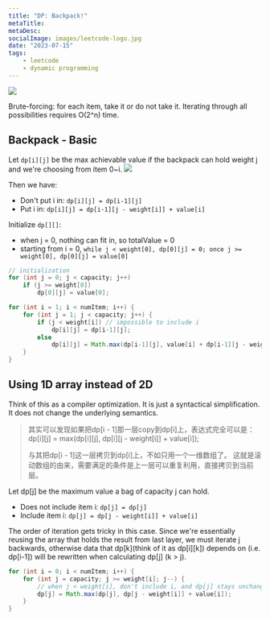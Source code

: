 ```yaml
---
title: "DP: Backpack!"
metaTitle:
metaDesc:
socialImage: images/leetcode-logo.jpg
date: "2023-07-15"
tags:
    - leetcode
    - dynamic programming
---
```



![](https://code-thinking-1253855093.file.myqcloud.com/pics/20210117171307407.png)

Brute-forcing: for each item, take it or do not take it. Iterating through all possibilities requires O(2^n) time.



## Backpack - Basic

Let `dp[i][j]` be the max achievable value if the backpack can hold weight j and we're choosing from item 0~i. ![](https://code-thinking-1253855093.file.myqcloud.com/pics/20210110103003361.png)

Then we have:
- Don't put i in:  `dp[i][j] = dp[i-1][j]`
- Put i in:   `dp[i][j] = dp[i-1][j - weight[i]] + value[i]`

Initialize `dp[][]`: 
- when j = 0, nothing can fit in, so totalValue = 0
- starting from i = 0, `while j < weight[0], dp[0][j] = 0; once j >= weight[0], dp[0][j] = value[0] `

```java
// initialization
for (int j = 0; j < capacity; j++)
    if (j >= weight[0]) 
        dp[0][j] = value[0];

for (int i = 1; i < numItem; i++) {
    for (int j = 1; j < capacity; j++) {
        if (j < weight[i]) // impossible to include i
            dp[i][j] = dp[i-1][j];
        else 
            dp[i][j] = Math.max(dp[i-1][j], value[i] + dp[i-1][j - weight[i]]);
    }
}
```

## Using 1D array instead of 2D
Think of this as a compiler optimization. It is just a syntactical simplification. It does not change the underlying semantics.
>其实可以发现如果把dp[i - 1]那一层copy到dp[i]上，表达式完全可以是：dp[i][j] = max(dp[i][j], dp[i][j - weight[i]] + value[i]);
>
>与其把dp[i - 1]这一层拷贝到dp[i]上，不如只用一个一维数组了。
>这就是滚动数组的由来，需要满足的条件是上一层可以重复利用，直接拷贝到当前层。


Let dp[j] be the maximum value a bag of capacity j can hold. 

- Does not include item i: `dp[j] = dp[j]`
- Include item i: `dp[j] = dp[j - weight[i]] + value[i]`


The order of iteration gets tricky in this case. Since we're essentially reusing the array that holds the result from last layer, we must iterate j backwards, otherwise data that dp[k](think of it as dp[i][k]) depends on (i.e. dp[i-1]) will be rewritten when calculating dp[j] (k > j).

```java
for (int i = 0; i < numItem; i++) {
    for (int j = capacity; j >= weight[i]; j--) {
        // when j < weight[i], don't include i, and dp[j] stays unchanged
        dp[j] = Math.max(dp[j], dp[j - weight[i]] + value[i]);
    }
}
```
